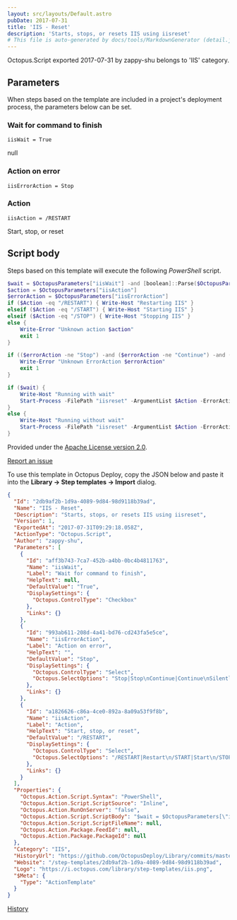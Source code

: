 ```yaml
---
layout: src/layouts/Default.astro
pubDate: 2017-07-31
title: 'IIS - Reset'
description: 'Starts, stops, or resets IIS using iisreset'
# This file is auto-generated by docs/tools/MarkdownGenerator (detail.js)
---
```


Octopus.Script exported 2017-07-31 by zappy-shu belongs to 'IIS' category.

## Parameters

When steps based on the template are included in a project's deployment process, the parameters below can be set.


<div class="param">

### Wait for command to finish

`iisWait = True`

null

</div>
        
<div class="param">

### Action on error

`iisErrorAction = Stop`



</div>
        
<div class="param">

### Action

`iisAction = /RESTART`

Start, stop, or reset

</div>
        

## Script body

Steps based on this template will execute the following *PowerShell* script.

```PowerShell
$wait = $OctopusParameters["iisWait"] -and [boolean]::Parse($OctopusParameters["iisWait"])
$action = $OctopusParameters["iisAction"]
$errorAction = $OctopusParameters["iisErrorAction"]
if ($Action -eq "/RESTART") { Write-Host "Restarting IIS" }
elseif ($Action -eq "/START") { Write-Host "Starting IIS" }
elseif ($Action -eq "/STOP") { Write-Host "Stopping IIS" }
else {
    Write-Error "Unknown action $action"
    exit 1
}

if (($errorAction -ne "Stop") -and ($errorAction -ne "Continue") -and ($errorAction -ne "SilentlyContinue")) {
    Write-Error "Unknown ErrorAction $errorAction"
    exit 1
}

if ($wait) {
    Write-Host "Running with wait"
    Start-Process -FilePath "iisreset" -ArgumentList $Action -ErrorAction $OctopusParameters["iisErrorAction"] -Wait
}
else {
    Write-Host "Running without wait"
    Start-Process -FilePath "iisreset" -ArgumentList $Action -ErrorAction $OctopusParameters["iisErrorAction"]
}

```

Provided under the [Apache License version 2.0](https://github.com/OctopusDeploy/Library/blob/master/LICENSE.txt).

[Report an issue](https://github.com/OctopusDeploy/Library/issues/new?assignees=&labels=&projects=&template=bug-report.yml&title=Issue%20with%20IIS%20-%20Reset&step-template=IIS%20-%20Reset)

<div class="get-json">

To use this template in Octopus Deploy, copy the JSON below and paste it into the **Library → Step templates → Import** dialog.

```json
{
  "Id": "2db9af2b-1d9a-4089-9d84-98d9118b39ad",
  "Name": "IIS - Reset",
  "Description": "Starts, stops, or resets IIS using iisreset",
  "Version": 1,
  "ExportedAt": "2017-07-31T09:29:18.058Z",
  "ActionType": "Octopus.Script",
  "Author": "zappy-shu",
  "Parameters": [
    {
      "Id": "aff3b743-7ca7-452b-a4bb-0bc4b4811763",
      "Name": "iisWait",
      "Label": "Wait for command to finish",
      "HelpText": null,
      "DefaultValue": "True",
      "DisplaySettings": {
        "Octopus.ControlType": "Checkbox"
      },
      "Links": {}
    },
    {
      "Id": "993ab611-208d-4a41-bd76-cd243fa5e5ce",
      "Name": "iisErrorAction",
      "Label": "Action on error",
      "HelpText": "",
      "DefaultValue": "Stop",
      "DisplaySettings": {
        "Octopus.ControlType": "Select",
        "Octopus.SelectOptions": "Stop|Stop\nContinue|Continue\nSilentlyContinue|SilentlyContinue"
      },
      "Links": {}
    },
    {
      "Id": "a1826626-c86a-4ce0-892a-8a09a53f9f8b",
      "Name": "iisAction",
      "Label": "Action",
      "HelpText": "Start, stop, or reset",
      "DefaultValue": "/RESTART",
      "DisplaySettings": {
        "Octopus.ControlType": "Select",
        "Octopus.SelectOptions": "/RESTART|Restart\n/START|Start\n/STOP|Stop"
      },
      "Links": {}
    }
  ],
  "Properties": {
    "Octopus.Action.Script.Syntax": "PowerShell",
    "Octopus.Action.Script.ScriptSource": "Inline",
    "Octopus.Action.RunOnServer": "false",
    "Octopus.Action.Script.ScriptBody": "$wait = $OctopusParameters[\"iisWait\"] -and [boolean]::Parse($OctopusParameters[\"iisWait\"])\n$action = $OctopusParameters[\"iisAction\"]\n$errorAction = $OctopusParameters[\"iisErrorAction\"]\nif ($Action -eq \"/RESTART\") { Write-Host \"Restarting IIS\" }\nelseif ($Action -eq \"/START\") { Write-Host \"Starting IIS\" }\nelseif ($Action -eq \"/STOP\") { Write-Host \"Stopping IIS\" }\nelse {\n    Write-Error \"Unknown action $action\"\n    exit 1\n}\n\nif (($errorAction -ne \"Stop\") -and ($errorAction -ne \"Continue\") -and ($errorAction -ne \"SilentlyContinue\")) {\n    Write-Error \"Unknown ErrorAction $errorAction\"\n    exit 1\n}\n\nif ($wait) {\n    Write-Host \"Running with wait\"\n    Start-Process -FilePath \"iisreset\" -ArgumentList $Action -ErrorAction $OctopusParameters[\"iisErrorAction\"] -Wait\n}\nelse {\n    Write-Host \"Running without wait\"\n    Start-Process -FilePath \"iisreset\" -ArgumentList $Action -ErrorAction $OctopusParameters[\"iisErrorAction\"]\n}\n",
    "Octopus.Action.Script.ScriptFileName": null,
    "Octopus.Action.Package.FeedId": null,
    "Octopus.Action.Package.PackageId": null
  },
  "Category": "IIS",
  "HistoryUrl": "https://github.com/OctopusDeploy/Library/commits/master/step-templates//opt/buildagent/work/75443764cd38076d/step-templates/iis-reset.json",
  "Website": "/step-templates/2db9af2b-1d9a-4089-9d84-98d9118b39ad",
  "Logo": "https://i.octopus.com/library/step-templates/iis.png",
  "$Meta": {
    "Type": "ActionTemplate"
  }
}
```

[History](https://github.com/OctopusDeploy/Library/commits/master/step-templates/https://github.com/OctopusDeploy/Library/commits/master/step-templates//opt/buildagent/work/75443764cd38076d/step-templates/iis-reset.json)

</div>
